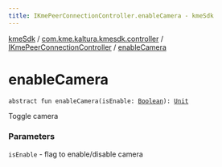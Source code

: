 ```yaml
---
title: IKmePeerConnectionController.enableCamera - kmeSdk
---
```


[kmeSdk](../../index.html) / [com.kme.kaltura.kmesdk.controller](../index.html) / [IKmePeerConnectionController](index.html) / [enableCamera](./enable-camera.html)

# enableCamera

`abstract fun enableCamera(isEnable: `[`Boolean`](https://kotlinlang.org/api/latest/jvm/stdlib/kotlin/-boolean/index.html)`): `[`Unit`](https://kotlinlang.org/api/latest/jvm/stdlib/kotlin/-unit/index.html)

Toggle camera

### Parameters

`isEnable` - flag to enable/disable camera